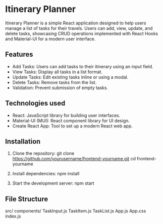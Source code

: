 # Itinerary Planner

Itinerary Planner is a simple React application designed to help users manage a list of tasks for their travels. Users can add, view, update, and delete tasks, showcasing CRUD operations implemented with React Hooks and Material-UI for a modern user interface.

## Features

- Add Tasks: Users can add tasks to their itinerary using an input field.
- View Tasks: Display all tasks in a list format.
- Update Tasks: Edit existing tasks inline or using a modal.
- Delete Tasks: Remove tasks from the list.
- Validation: Prevent submission of empty tasks.

## Technologies used

- React: JavaScript library for building user interfaces.
- Material-UI (MUI): React component library for UI design.
- Create React App: Tool to set up a modern React web app.

## Installation

1. Clone the repository:
   git clone https://github.com/yourusername/frontend-yourname.git
   cd frontend-yourname

2. Install dependencies:
   npm install

3. Start the development server:
   npm start

## File Structure

src/
components/
TaskInput.js
TaskItem.js
TaskList.js
App.js
App.css
index.js
